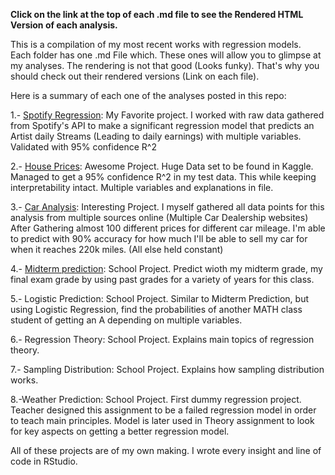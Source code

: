 ******Click on the link at the top of each .md file to see the Rendered HTML Version of each analysis.******

This is a compilation of my most recent works with regression models. <br>
Each folder has one .md File which. These ones will allow you to glimpse at my analyses. The rendering is not that good (Looks funky). That's why you should check out their rendered versions (Link on each file).

Here is a summary of each one of the analyses posted in this repo:

1.- [Spotify Regression](https://incomparable-kringle-69dff2.netlify.app):
        My Favorite project. I worked with raw data gathered from Spotify's API to make a significant regression model that predicts an Artist         daily Streams (Leading to daily earnings) with multiple variables. Validated with 95% confidence R^2
        
2.- [House Prices](https://gentle-meringue-8bb3f3.netlify.app):
        Awesome Project. Huge Data set to be found in Kaggle. Managed to get a 95% confidence R^2 in my test data. This while keeping                  interpretability intact. Multiple variables and explanations in file.

3.- [Car Analysis](https://zesty-kheer-8ce4a9.netlify.app):
        Interesting Project. I myself gathered all data points for this analysis from multiple sources online (Multiple Car Dealership websites)
        After Gathering almost 100 different prices for different car mileage. I'm able to predict with 90% accuracy for how much I'll be able         to sell my car for when it reaches 220k miles. (All else held constant)

4.- [Midterm prediction](https://polite-kringle-2be27c.netlify.app):
        School Project. Predict wioth my midterm grade, my final exam grade by using past grades for a variety of years for this class.

5.- Logistic Prediction:
        School Project. Similar to Midterm Prediction, but using Logistic Regression, find the probabilities of another MATH class student of          getting an A depending on multiple variables.

6.- Regression Theory:
        School Project. Explains main topics of regression theory.

7.- Sampling Distribution:
        School Project. Explains how sampling distribution works.

8.-Weather Prediction:
        School Project. First dummy regression project. Teacher designed this assignment to be a failed regression model in order to teach             main principles. Model is later used in Theory assignment to look for key aspects on getting a better regression model.


All of these projects are of my own making. I wrote every insight and line of code in RStudio. 
